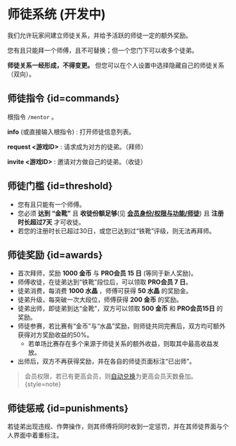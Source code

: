 # 师徒系统 (开发中)

我们允许玩家间建立师徒关系，并给予活跃的师徒一定的额外奖励。

您有且只能拜一个师傅，且不可替换；但一个您门下可以收多个徒弟。

**师徒关系一经形成，不得变更。** 但您可以在个人设置中选择隐藏自己的师徒关系（双向）。

## 师徒指令 {id=commands}
根指令 `/mentor` 。

**info** (或直接输入根指令)
: 打开师徒信息列表。

**request <游戏ID>**
: 请求成为对方的徒弟。（拜师）

**invite <游戏ID>**
: 邀请对方做自己的徒弟。（收徒）

## 师徒门槛 {id=threshold}

- 您有且只能有一个师傅。
- 您必须 **达到 “金靴”** 且 **收徒份额足够**(见 [**会员身份/权限与功能/师徒**](ranks.md)) 且 **注册时长超过7天** 才可收徒。
- 若您的注册时长已超过30日，或您已达到过“铁靴”评级，则无法再拜师。

## 师徒奖励 {id=awards}
- 首次拜师，奖励 **1000 金币** 与 **PRO会员 15 日** (等同于新人奖励)。
- 师傅收徒，在徒弟达到“铁靴”段位后，可以领取 **PRO会员 7 日**。
- 徒弟消费，每消费 **1000 水晶** ，师傅可获得 **50 水晶** 的奖励金。
- 徒弟升级，每突破一次大段位，师傅获得 **200 金币** 的奖励。
- 徒弟出师，即徒弟到达“金靴”，双方可以领取 **500 金币** 和 **PRO会员15日** 的奖励。
- 师徒参赛，若比赛有“金币”与“水晶”奖励，则师徒共同完赛后，双方均可额外获得对方奖励收益的50%。
  - 若单场比赛存在多个来源于师徒关系的额外收益，则取其中最高收益发放。
- 出师后，双方不再获得奖励，并在各自的师徒页面标注“已出师”。

> 会员权限，若已有更高会员，则[自动兑换](ranks.md#price)为更高会员天数叠加。 {style=note}

## 师徒惩戒 {id=punishments}

若徒弟出现违规、作弊操作，则其师傅将同时收到一定惩罚，并在其师徒界面与个人界面中着重标注。